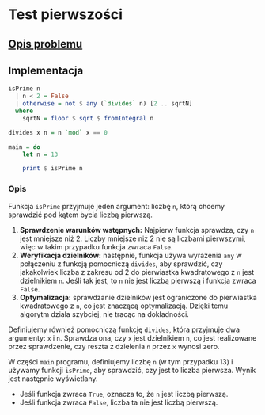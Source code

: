 # Test pierwszości

## [Opis problemu](../../../../algorithms/integers/prime-test.md)


## Implementacja

```haskell linenums="1"
isPrime n
  | n < 2 = False
  | otherwise = not $ any (`divides` n) [2 .. sqrtN]
  where
    sqrtN = floor $ sqrt $ fromIntegral n

divides x n = n `mod` x == 0

main = do
    let n = 13

    print $ isPrime n
```


### Opis

Funkcja `isPrime` przyjmuje jeden argument: liczbę `n`, którą chcemy sprawdzić pod kątem bycia liczbą pierwszą.

1. **Sprawdzenie warunków wstępnych:** Najpierw funkcja sprawdza, czy `n` jest mniejsze niż 2. Liczby mniejsze niż 2 nie są liczbami pierwszymi, więc w takim przypadku funkcja zwraca `False`.
2. **Weryfikacja dzielników:** następnie, funkcja używa wyrażenia `any` w połączeniu z funkcją pomocniczą `divides`, aby sprawdzić, czy jakakolwiek liczba z zakresu od 2 do pierwiastka kwadratowego z `n` jest dzielnikiem `n`. Jeśli tak jest, to `n` nie jest liczbą pierwszą i funkcja zwraca `False`.
3. **Optymalizacja:** sprawdzanie dzielników jest ograniczone do pierwiastka kwadratowego z `n`, co jest znaczącą optymalizacją. Dzięki temu algorytm działa szybciej, nie tracąc na dokładności.

Definiujemy również pomocniczą funkcję `divides`, która przyjmuje dwa argumenty: `x` i `n`. Sprawdza ona, czy `x` jest dzielnikiem `n`, co jest realizowane przez sprawdzenie, czy reszta z dzielenia `n` przez `x` wynosi zero.

W części `main` programu, definiujemy liczbę `n` (w tym przypadku 13) i używamy funkcji `isPrime`, aby sprawdzić, czy jest to liczba pierwsza. Wynik jest następnie wyświetlany.

- Jeśli funkcja zwraca `True`, oznacza to, że `n` jest liczbą pierwszą.
- Jeśli funkcja zwraca `False`, liczba ta nie jest liczbą pierwszą.

